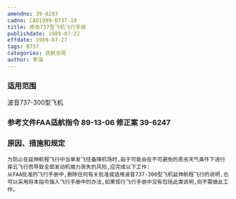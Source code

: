 ```yaml
---
amendno: 39-0293  
cadno: CAD1989-B737-10  
title: 修改737型飞机飞行手册  
publishdate: 1989-07-22  
effdate: 1989-07-27  
tags: B737  
categories: 民航总局  
author: 李海  
---
```

  
### 适用范围  
波音737-300型飞机  
  
<!--more-->  
### 参考文件FAA适航指令 89-13-06 修正案 39-6247  
  
### 原因、措施和规定  
    为防止在延伸航程飞行中当单发飞往备降机场时,由于可能会在不可避免的恶劣天气条件下进行穿云飞行而导致全部发动机推力丧失的风险,应完成以下工作:  
    从FAA批准的飞行手册中,删除任何有关批准或适用波音737-300型飞机延伸航程飞行的说明,也可以采用将本指令插入飞行手册中的办法,如果现行飞行手册中没有包括此类说明,则不需做此工作。  
